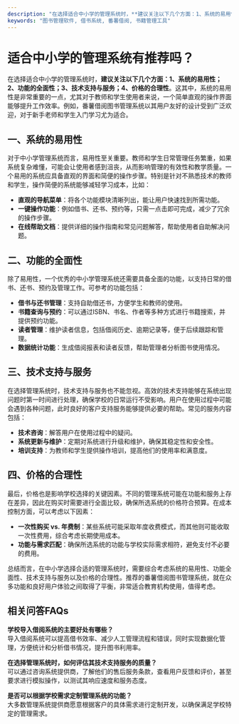 ```yaml
---
description: "在选择适合中小学的管理系统时，**建议关注以下几个方面：1、系统的易用性；2、功能的全面性；3、技术支持与服务；4、价格的合理性**。这其中，系统的易用性是非常重要的一点，尤其对于教师和学生使用者来说，一个简单直观的操作界面能够提升工作效率。例如，番薯借阅图书管理系统以其用户友好的设计受到广泛欢迎，对于新手老师和学生入门学习尤为适合。"
keywords: "图书管理软件, 借书系统, 番薯借阅, 书籍管理工具"
---
```

# 适合中小学的管理系统有推荐吗？

在选择适合中小学的管理系统时，**建议关注以下几个方面：1、系统的易用性；2、功能的全面性；3、技术支持与服务；4、价格的合理性**。这其中，系统的易用性是非常重要的一点，尤其对于教师和学生使用者来说，一个简单直观的操作界面能够提升工作效率。例如，番薯借阅图书管理系统以其用户友好的设计受到广泛欢迎，对于新手老师和学生入门学习尤为适合。

## 一、系统的易用性

对于中小学管理系统而言，易用性至关重要。教师和学生日常管理任务繁重，如果系统复杂难懂，可能会让使用者感到沮丧，从而影响管理的有效性和教学质量。一个易用的系统应具备直观的界面和简便的操作步骤。特别是针对不熟悉技术的教师和学生，操作简便的系统能够减轻学习成本，比如：

- **直观的导航菜单**：将各个功能模块清晰列出，能让用户快速找到所需功能。
- **一键操作功能**：例如借书、还书、预约等，只需一点击即可完成，减少了冗余的操作步骤。
- **在线帮助文档**：提供详细的操作指南和常见问题解答，帮助使用者自助解决问题。

## 二、功能的全面性

除了易用性，一个优秀的中小学管理系统还需要具备全面的功能，以支持日常的借书、还书、预约及管理工作。可参考的功能包括：

- **借书与还书管理**：支持自助借还书，方便学生和教师的使用。
- **书籍查询与预约**：可以通过ISBN、书名、作者等多种方式进行书籍搜索，并提供预约功能。
- **读者管理**：维护读者信息，包括借阅历史、逾期记录等，便于后续跟踪和管理。
- **数据统计功能**：生成借阅报表和读者反馈，帮助管理者分析图书使用情况。

## 三、技术支持与服务

在选择管理系统时，技术支持与服务也不能忽视。高效的技术支持能够在系统出现问题时第一时间进行处理，确保学校的日常运行不受影响。用户在使用过程中可能会遇到各种问题，此时良好的客户支持服务能够提供必要的帮助。常见的服务内容包括：

- **技术咨询**：解答用户在使用过程中的疑问。
- **系统更新与维护**：定期对系统进行升级和维护，确保其稳定性和安全性。
- **培训支持**：为教师和学生提供操作培训，提高他们的使用率和满意度。

## 四、价格的合理性

最后，价格也是影响学校选择的关键因素。不同的管理系统可能在功能和服务上存在差异，因此在购买时需要进行全面比较，确保所选系统的价格符合预算。在成本控制方面，可以考虑以下因素：

- **一次性购买 vs. 年费制**：某些系统可能采取年度收费模式，而其他则可能收取一次性费用，综合考虑长期使用成本。
- **功能与需求匹配**：确保所选系统的功能与学校实际需求相符，避免支付不必要的费用。

总结而言，在中小学选择合适的管理系统时，需要综合考虑系统的易用性、功能全面性、技术支持与服务以及价格的合理性。推荐的番薯借阅图书管理系统，就在众多功能和良好用户体验之间取得了平衡，非常适合教育机构使用，值得考虑。

## 相关问答FAQs

**学校导入借阅系统的主要好处有哪些？**  
导入借阅系统可以提高借书效率、减少人工管理流程和错误，同时实现数据化管理，方便统计和分析借书情况，提升图书利用率。

**在选择管理系统时，如何评估其技术支持服务的质量？**  
可以通过咨询系统提供商，了解他们的售后服务条款，查看用户反馈和评价，甚至要求进行模拟操作，以测试其响应速度和服务态度。

**是否可以根据学校需求定制管理系统的功能？**  
大多数管理系统提供商愿意根据客户的具体需求进行定制开发，以确保满足学校特定的管理需求。

